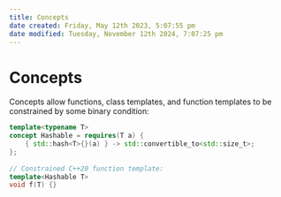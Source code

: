 ```yaml
---
title: Concepts
date created: Friday, May 12th 2023, 5:07:55 pm
date modified: Tuesday, November 12th 2024, 7:07:25 pm
---
```

# Concepts

Concepts allow functions, class templates, and function templates to be constrained by some binary condition:

```cpp
template<typename T>
concept Hashable = requires(T a) {
    { std::hash<T>{}(a) } -> std::convertible_to<std::size_t>;
};
 
// Constrained C++20 function template:
template<Hashable T>
void f(T) {}
```
